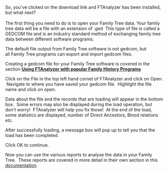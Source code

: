 <div class="wikidoc">
<p>So, you've clicked on the download link and FTAnalyzer has been installed, but what next?<br>
<br>
The first thing you need to do is to open your Family Tree data. Your family tree data will be a file with an extension of .ged &nbsp;This type of file is called a GEDCOM file and is an industry standard method of exchanging family tree data between different
 software programs.&nbsp;</p>
<p>The default file output from Family Tree software is not gedcom, but all&nbsp;Family Tree programs can export and import gedcom files.</p>
<p>Creating a gedcom file for your Family Tree software is covered in the section&nbsp;<strong><a href="/documentation.md" target="_blank">Using FTAnalyzer with popular Family History Programs</a></strong></p>
<p>Click on the File in the top left hand cornet of FTAnalyzer and click on Open. &nbsp;Navigate to where you have saved your gedcom file. &nbsp;Highlight the file name and click on open.</p>
<p>Data about the file and the records that are loading will appear in the bottom box. &nbsp;Some errors may also be displayed during the load operation, but don't worry! &nbsp;FTAnalyzer will help you fix those! &nbsp;At the end of the load, some statistics
 are displayed, number of Direct Ancestors, Blood relations etc.</p>
<p>After successfully loading, a message box will pop up to tell you that the load has been completed.</p>
<p>Click OK to continue.</p>
<p>Now you can use the various reports to analyse the data in your Family Tree. &nbsp;These reports are covered in more detail in their own section in this
<a href="/documentation.md" target="_blank">documentation</a>.&nbsp;</p>
</div><div class="ClearBoth"></div>
